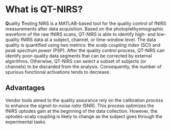 # What is QT-NIRS?

**Q**uality **T**esting NIRS is a MATLAB-based tool for the quality control of fNIRS measurements after data acquisition. Based on the photoplethysmographic waveform of the raw fNIRS scans, QT-NIRS is able to identify high- and low-quality fNIRS data at a subject, channel, or time-window level. The data quality is quantified using two metrics: the *scalp coupling index* (SCI) and *peak spectrum power* (PSP). After the quality control process, QT-NIRS can identify poor-quality data segments that can be corrected by external algorithms. Otherwise, QT-NIRS can select a subset of subjects (or channels) to be discarded from the analysis. Consequently, the number of spurious functional activations tends to decrease.

## Advantages 

Vendor tools aimed to the quality assurance rely on the calibration process to enhance the *signal-to-noise ratio* (SNR). This process optimizes the fNIRS optodes gain at the beginning of the data collection. However, the optodes-scalp coupling is likely to change as the subject goes through the experimental tasks.